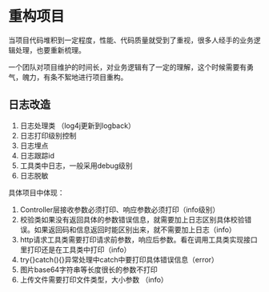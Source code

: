 # 重构项目 

当项目代码堆积到一定程度，性能、代码质量就受到了重视，很多人经手的业务逻辑处理，也要重新梳理。

一个团队对项目维护的时间长，对业务逻辑有了一定的理解，这个时候需要有勇气，魄力，有条不絮地进行项目重构。

## 日志改造

1. 日志处理类 （log4j更新到logback）
2. 日志打印级别控制
3. 日志埋点
4. 日志跟踪id
5. 工具类中日志，一般采用debug级别
6. 日志脱敏



具体项目中体现：

1. Controller层接收参数必须打印、响应参数必须打印（info级别）
2. 校验类如果没有返回具体的参数错误信息，就需要加上日志区别具体校验错误。如果返回码和信息返回时能区别出来，就不需要加上日志（info）
3. http请求工具类需要打印请求前参数，响应后参数。看在调用工具类实现接口里打印还是在工具类中打印（info）
4. try{}catch(){}异常处理中catch中要打印具体错误信息（error）
5. 图片base64字符串等长度很长的参数不打印
6. 上传文件需要打印文件类型，大小参数  （info）

